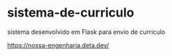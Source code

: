 # sistema-de-curriculo
sistema desenvolvido em Flask para envio de curriculo 


https://nossa-engenharia.deta.dev/
